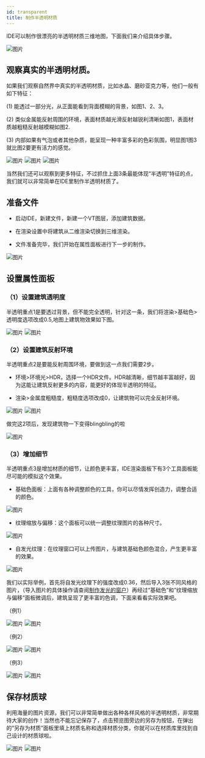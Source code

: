 ```yaml
---
id: transparent
title: 制作半透明材质
---
```


IDE可以制作很漂亮的半透明材质三维地图，下面我们来介绍具体步骤。

![图片](./assets/transparent/transparent-22.jpg)


## 观察真实的半透明材质。
如果我们观察自然界中真实的半透明材质，比如水晶、磨砂亚克力等，他们一般有如下特征：

(1) 能透过一部分光，从正面能看到背面模糊的背景，如图1、2、3。

(2) 类似金属能反射周围的环境，表面材质越光滑反射越锐利清晰如图1，表面材质越粗糙反射越模糊如图2.

(3) 内部如果有气泡或者其他杂质，能呈现一种丰富多彩的色彩氛围，明显图1图3就比图2要更有活力的感觉。

![图片](./assets/transparent/transparent-0.jpg)
![图片](./assets/transparent/transparent-1.png)
![图片](./assets/transparent/transparent-2.jpg)

当然我们还可以观察到更多特征，不过抓住上面3条最能体现“半透明”特征的点，我们就可以非常简单在IDE里制作半透明材质了。

## 准备文件

* 启动IDE，新建文件，新建一个VT图层，添加建筑数据。

* 在渲染设置中将建筑从二维渲染切换到三维渲染。

* 文件准备完毕，我们开始在属性面板进行下一步的制作。

![图片](./assets/transparent/transparent-5.jpg)

## 设置属性面板

### （1）设置建筑透明度

半透明重点1是要透过背景，但不能完全透明，针对这一条，我们将渲染>基础色>透明度选项改成0.5,地图上建筑物效果如下图。

![图片](./assets/transparent/transparent-6.png)
![图片](./assets/transparent/transparent-7.png)

### （2）设置建筑反射环境

半透明重点2是要能反射周围环境，要做到这一点我们需要2步。

* 环境>环境光>HDR，选择一个HDR文件。HDR越清晰，细节越丰富越好，因为这能让建筑反射更多的内容，能更好的体现半透明的特征。

* 渲染>金属度粗糙度，粗糙度选项改成0，让建筑物可以完全反射环境。

![图片](./assets/transparent/transparent-8.png)
![图片](./assets/transparent/transparent-9.png)

做完这2项后，发现建筑物一下变得blingbling的啦

![图片](./assets/transparent/transparent-21.gif)

### （3）增加细节

半透明重点3是增加材质的细节，让颜色更丰富，IDE渲染面板下有3个工具面板能尽可能的模拟这个效果。

* 基础色面板：上面有各种调整颜色的工具，你可以尽情发挥创造力，调整合适的颜色。

![图片](./assets/transparent/transparent-10.png)

* 纹理缩放与偏移：这个面板可以统一调整纹理图片的各种尺寸。

![图片](./assets/transparent/transparent-13.png)

* 自发光纹理：在纹理窗口可以上传图片，与建筑基础色颜色混合，产生更丰富的效果。

![图片](./assets/transparent/transparent-11.png)

我们以实际举例，首先将自发光纹理下的强度改成0.36，然后导入3张不同风格的图片，（导入图片的具体操作请查阅[制作发光的窗户](../design-tutorial/windows)）再经过“基础色”和”纹理缩放与偏移“面板微调后，建筑呈现了更丰富的色调，下面来看看实际效果吧。

（例1）

![图片](./assets/transparent/transparent-12.png)
![图片](./assets/transparent/transparent-14.jpg)

（例2）

![图片](./assets/transparent/transparent-15.png)
![图片](./assets/transparent/transparent-16.jpg)

（例3）

![图片](./assets/transparent/transparent-17.jpg)
![图片](./assets/transparent/transparent-18.jpg)



## 保存材质球

利用海量的图片资源，我们可以非常简单做出各种各样风格的半透明材质，非常期待大家的创作！当然也不能忘记保存了，点击预览图旁边的另存为按钮，在弹出的“另存为材质”面板里填上材质名称和选择材质分类，你就可以在材质库里找到自己设计的材质球啦。

![图片](./assets/transparent/transparent-19.png)
![图片](./assets/transparent/transparent-20.png)



